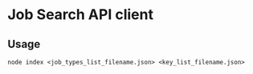 # Job Search API client

## Usage
```
node index <job_types_list_filename.json> <key_list_filename.json>
```
